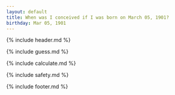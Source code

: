 ```yaml
---
layout: default
title: When was I conceived if I was born on March 05, 1901?
birthday: Mar 05, 1901
---
```


{% include header.md %}

{% include guess.md %}

{% include calculate.md %}

{% include safety.md %}

{% include footer.md %}



